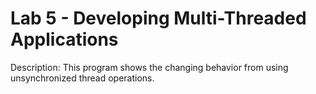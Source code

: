 # Lab 5 - Developing Multi-Threaded Applications

Description: This program shows the changing behavior from using unsynchronized thread operations.
